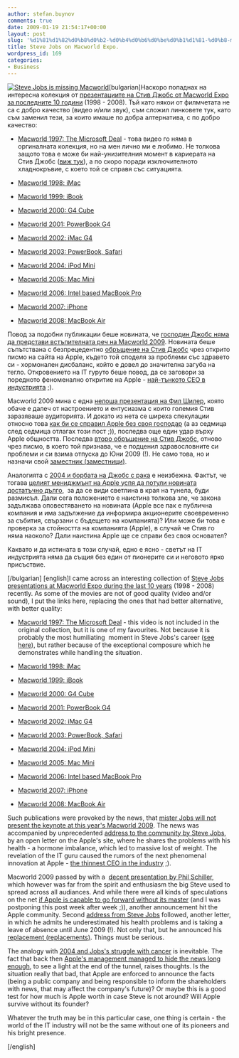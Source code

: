 ```yaml
---
author: stefan.buynov
comments: true
date: 2009-01-19 21:54:17+00:00
layout: post
slug: '%d1%81%d1%82%d0%b8%d0%b2-%d0%b4%d0%b6%d0%be%d0%b1%d1%81-%d0%b8-macworld-expo'
title: Steve Jobs on Macworld Expo.
wordpress_id: 169
categories:
- Business
---
```


[![Steve Jobs is missing Macworld](http://buynov.com/wordpress/wp-content/uploads/2009/01/steve_jobs_macworld-197x300.jpg)](http://buynov.com/wordpress/wp-content/uploads/2009/01/steve_jobs_macworld.jpg)[bulgarian]Наскоро попаднах на интересна колекция от [презентациите на Стив Джобс от Macworld Expo за последните 10 години](http://www.thestandard.com/news/2009/01/01/steve-jobs-greatest-macworld-video-hits-1998-2008) (1998 - 2008). Тъй като някои от филмчетата не са с добро качество (видео и/или звук), съм сложил линковете тук, като съм заменил тези, за които имаше по добра алтернатива, с по добро качество:



	
  * [Macworld 1997: The Microsoft Deal](http://www.youtube.com/watch?v=WxOp5mBY9IY) - това видео го няма в оргиналната колекция, но на мен лично ми е любимо. Не толкова защото това е може би най-унизителния момент в кариерата на Стив Джобс ([виж тук](/2007/11/23/divide-et-impera/)), а по скоро поради изключителното хладнокръвие, с което той се справя със ситуацията.

	
  * [Macworld 1998: iMac](http://www.youtube.com/watch?v=0BHPtoTctDY)

	
  * [Macworld 1999: iBook](http://www.youtube.com/watch?v=cdpRSj7tLiY)

	
  * [Macworld 2000: G4 Cube](http://www.youtube.com/watch?v=nl2vkl1A6dc)

	
  * [Macworld 2001: PowerBook G4](http://www.youtube.com/watch?v=bNHkrnU77m0)

	
  * [Macworld 2002: iMac G4](http://www.youtube.com/watch?v=06ws6M2-S3w)

	
  * [Macworld 2003: PowerBook, Safari](http://www.youtube.com/watch?v=Xac6NWT7EKY)

	
  * [Macworld 2004: iPod Mini](http://www.youtube.com/watch?v=3dxwopXL3fs)

	
  * [Macworld 2005: Mac Mini](http://www.youtube.com/watch?v=GJpZGeihy0s)

	
  * [Macworld 2006: Intel based MacBook Pro](http://www.youtube.com/watch?v=I6JWqllbhXE)

	
  * [Macworld 2007: iPhone](http://www.youtube.com/watch?v=PZoPdBh8KUs)

	
  * [Macworld 2008: MacBook Air](http://www.youtube.com/watch?v=yOKGKsdY-VI)


Повод за подобни публикации беше новината, че [господин Джобс няма да представи встъпителната реч на Macworld 2009](http://apple.slashdot.org/article.pl?sid=08/12/17/0217254&tid=3). Новината беше съпътствана с безпрецедентно [обръщение на Стив Джобс](http://www.apple.com/pr/library/2009/01/05sjletter.html) чрез открито писмо на сайта на Apple, където той споделя за проблеми със здравето си - хормонален дисбаланс, който е довел до значителна загуба на тегло. Откровението на IT гуруто беше повод, да се заговори за поредното феноменално откритие на Apple - [най-тънкото CEO в индустрията](http://xkcd.com/527/) ;).

Macworld 2009 мина с една [нелоша презентация на Фил Шилер](http://www.youtube.com/watch?v=0Br1NVEX8TA), която обаче е далеч от настроението и ентусиазма с които големия Стив заразяваше аудиторията. И докато из нета се ширеха спекулации относно това [как би се справил Apple без своя господар](http://www.slate.com/id/2208025/) (а аз седмица след седмица отлагах този пост ;)), последва още един удар върху Apple общността. Последва [второ обръщение на Стив Джобс](http://www.apple.com/pr/library/2009/01/14advisory.html), отново чрез писмо, в което той признава, че е подценил здравословните си проблеми и си взима отпуска до Юни 2009 (!). Не само това, но и назначи свой [заместник (](http://hardware.silicon.com/desktops/0,39024645,39375725,00.htm)[заместници](http://hardware.silicon.com/desktops/0,39024645,39375725,00.htm)[)](http://hardware.silicon.com/desktops/0,39024645,39375725,00.htm).

Аналогията с [2004 и борбата на Джобс с рака](http://en.wikipedia.org/wiki/Steve_Jobs#Health_concerns) е неизбежна. Фактът, че тогава [целият мениджмънт на Apple успя да потули новината достатъчно дълго](http://arstechnica.com/journals/apple.ars/2008/03/06/steve-jobss-cancer-went-unannounced-for-nine-months),  за да се види светлина в края на тунела, буди размисъл. Дали сега положението е наистина толкова зле, че закона задължава оповестяването на новината (Apple все пак е публична компания и има задължение да информира акционерите своевременно за събития, свързани с бъдещето на компанията)? Или може би това е проверка за стойността на компанията (Apple), в случай че Стив го няма наоколо? Дали наистина Apple ще се справи без своя основател?

Каквато и да истината в този случай, едно е ясно - светът на IT индустрията няма да същия без един от пионерите си и неговото ярко присъствие.

[/bulgarian]
[english]I came across an interesting collection of [Steve Jobs presentations at Macworld Expo during the last 10 years](http://www.thestandard.com/news/2009/01/01/steve-jobs-greatest-macworld-video-hits-1998-2008) (1998 - 2008) recently. As some of the movies are not of good quality (video and/or sound), I put the links here, replacing the ones that had better alternative, with better quality:



	
  * [Macworld 1997: The Microsoft Deal](http://www.youtube.com/watch?v=WxOp5mBY9IY) - this video is not included in the original collection, but it is one of my favourites. Not because it is probably the most humiliating  moment in Steve Jobs's career ([see here](/2007/11/23/divide-et-impera/)), but rather because of the exceptional composure which he demonstrates while handling the situation.

	
  * [Macworld 1998: iMac](http://www.youtube.com/watch?v=0BHPtoTctDY)

	
  * [Macworld 1999: iBook](http://www.youtube.com/watch?v=cdpRSj7tLiY)

	
  * [Macworld 2000: G4 Cube](http://www.youtube.com/watch?v=nl2vkl1A6dc)

	
  * [Macworld 2001: PowerBook G4](http://www.youtube.com/watch?v=bNHkrnU77m0)

	
  * [Macworld 2002: iMac G4](http://www.youtube.com/watch?v=06ws6M2-S3w)

	
  * [Macworld 2003: PowerBook, Safari](http://www.youtube.com/watch?v=Xac6NWT7EKY)

	
  * [Macworld 2004: iPod Mini](http://www.youtube.com/watch?v=3dxwopXL3fs)

	
  * [Macworld 2005: Mac Mini](http://www.youtube.com/watch?v=GJpZGeihy0s)

	
  * [Macworld 2006: Intel based MacBook Pro](http://www.youtube.com/watch?v=I6JWqllbhXE)

	
  * [Macworld 2007: iPhone](http://www.youtube.com/watch?v=PZoPdBh8KUs)

	
  * [Macworld 2008: MacBook Air](http://www.youtube.com/watch?v=yOKGKsdY-VI)


Such publications were provoked by the news, that [mister Jobs will not present the keynote at this year's Macworld 2009](http://apple.slashdot.org/article.pl?sid=08/12/17/0217254&tid=3). The news was accompanied by unprecedented [address to the community by Steve Jobs](http://www.apple.com/pr/library/2009/01/05sjletter.html), by an open letter on the Apple's site, where he shares the problems with his health - a hormone imbalance, which led to massive lost of weight. The revelation of the IT guru caused the rumors of the next phenomenal innovation at Apple - [the thinnest CEO in the industry](http://xkcd.com/527/) ;).

Macworld 2009 passed by with a  [decent presentation by Phil Schiller](http://www.youtube.com/watch?v=0Br1NVEX8TA), which however was far from the spirit and enthusiasm the big Steve used to spread across all audiances. And while there were all kinds of speculations on the net [if Apple is capable to go forward without its master](http://www.slate.com/id/2208025/) (and I was postponing this post week after week ;)), another announcement hit the Apple community. Second [address from Steve Jobs](http://www.apple.com/pr/library/2009/01/14advisory.html) followed, another letter, in which he admits he underestimated his health problems and is taking a leave of absence until June 2009 (!). Not only that, but he announced his  [replacement (replacements)](http://hardware.silicon.com/desktops/0,39024645,39375725,00.htm). Things must be serious.

The analogy with [2004 and Jobs's struggle with cancer](http://en.wikipedia.org/wiki/Steve_Jobs#Health_concerns) is inevitable. The fact that back then [Apple's management managed to hide the news long enough](http://arstechnica.com/journals/apple.ars/2008/03/06/steve-jobss-cancer-went-unannounced-for-nine-months), to see a light at the end of the tunnel, raises thoughts. Is the situation really that bad, that Apple are enforced to announce the facts (being a public company and being responsible to inform the shareholders with news, that may affect the company's future)? Or maybe this is a good test for how much is Apple worth in case Steve is not around? Will Apple survive without its founder?

Whatever the truth may be in this particular case, one thing is certain - the world of the IT industry will not be the same without one of its pioneers and his bright presence.

[/english]

